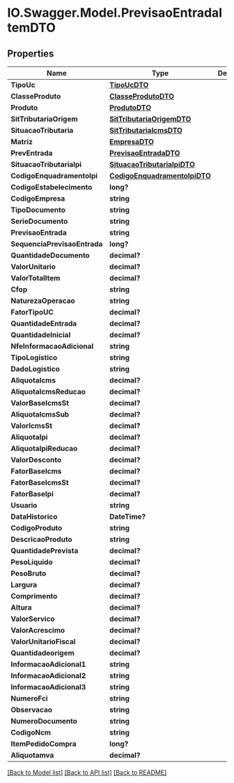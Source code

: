 # IO.Swagger.Model.PrevisaoEntradaItemDTO
## Properties

Name | Type | Description | Notes
------------ | ------------- | ------------- | -------------
**TipoUc** | [**TipoUcDTO**](TipoUcDTO.md) |  | 
**ClasseProduto** | [**ClasseProdutoDTO**](ClasseProdutoDTO.md) |  | [optional] 
**Produto** | [**ProdutoDTO**](ProdutoDTO.md) |  | 
**SitTributariaOrigem** | [**SitTributariaOrigemDTO**](SitTributariaOrigemDTO.md) |  | [optional] 
**SituacaoTributaria** | [**SitTributariaIcmsDTO**](SitTributariaIcmsDTO.md) |  | [optional] 
**Matriz** | [**EmpresaDTO**](EmpresaDTO.md) |  | [optional] 
**PrevEntrada** | [**PrevisaoEntradaDTO**](PrevisaoEntradaDTO.md) |  | [optional] 
**SituacaoTributariaIpi** | [**SituacaoTributariaIpiDTO**](SituacaoTributariaIpiDTO.md) |  | [optional] 
**CodigoEnquadramentoIpi** | [**CodigoEnquadramentoIpiDTO**](CodigoEnquadramentoIpiDTO.md) |  | [optional] 
**CodigoEstabelecimento** | **long?** |  | [optional] 
**CodigoEmpresa** | **string** |  | [optional] 
**TipoDocumento** | **string** |  | [optional] 
**SerieDocumento** | **string** |  | [optional] 
**PrevisaoEntrada** | **string** |  | [optional] 
**SequenciaPrevisaoEntrada** | **long?** |  | [optional] 
**QuantidadeDocumento** | **decimal?** |  | 
**ValorUnitario** | **decimal?** |  | 
**ValorTotalItem** | **decimal?** |  | [optional] 
**Cfop** | **string** |  | [optional] 
**NaturezaOperacao** | **string** |  | [optional] 
**FatorTipoUC** | **decimal?** |  | [optional] 
**QuantidadeEntrada** | **decimal?** |  | [optional] 
**QuantidadeInicial** | **decimal?** |  | [optional] 
**NfeInformacaoAdicional** | **string** |  | [optional] 
**TipoLogistico** | **string** |  | [optional] 
**DadoLogistico** | **string** |  | [optional] 
**AliquotaIcms** | **decimal?** |  | [optional] 
**AliquotaIcmsReducao** | **decimal?** |  | [optional] 
**ValorBaseIcmsSt** | **decimal?** |  | [optional] 
**AliquotaIcmsSub** | **decimal?** |  | [optional] 
**ValorIcmsSt** | **decimal?** |  | [optional] 
**AliquotaIpi** | **decimal?** |  | [optional] 
**AliquotaIpiReducao** | **decimal?** |  | [optional] 
**ValorDesconto** | **decimal?** |  | [optional] 
**FatorBaseIcms** | **decimal?** |  | [optional] 
**FatorBaseIcmsSt** | **decimal?** |  | [optional] 
**FatorBaseIpi** | **decimal?** |  | [optional] 
**Usuario** | **string** |  | [optional] 
**DataHistorico** | **DateTime?** |  | [optional] 
**CodigoProduto** | **string** |  | [optional] 
**DescricaoProduto** | **string** |  | [optional] 
**QuantidadePrevista** | **decimal?** |  | [optional] 
**PesoLiquido** | **decimal?** |  | [optional] 
**PesoBruto** | **decimal?** |  | [optional] 
**Largura** | **decimal?** |  | [optional] 
**Comprimento** | **decimal?** |  | [optional] 
**Altura** | **decimal?** |  | [optional] 
**ValorServico** | **decimal?** |  | [optional] 
**ValorAcrescimo** | **decimal?** |  | [optional] 
**ValorUnitarioFiscal** | **decimal?** |  | [optional] 
**Quantidadeorigem** | **decimal?** |  | [optional] 
**InformacaoAdicional1** | **string** |  | [optional] 
**InformacaoAdicional2** | **string** |  | [optional] 
**InformacaoAdicional3** | **string** |  | [optional] 
**NumeroFci** | **string** |  | [optional] 
**Observacao** | **string** |  | [optional] 
**NumeroDocumento** | **string** |  | [optional] 
**CodigoNcm** | **string** |  | [optional] 
**ItemPedidoCompra** | **long?** |  | [optional] 
**Aliquotamva** | **decimal?** |  | [optional] 

[[Back to Model list]](../README.md#documentation-for-models) [[Back to API list]](../README.md#documentation-for-api-endpoints) [[Back to README]](../README.md)

